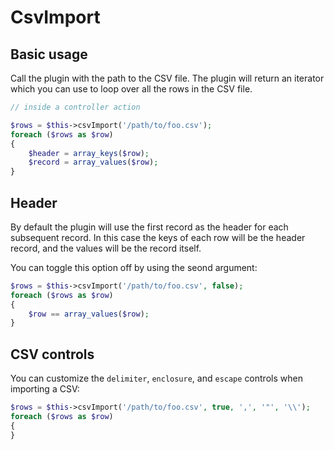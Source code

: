CsvImport
=========

## Basic usage

Call the plugin with the path to the CSV file. The plugin will return an iterator which you can use to loop over all the rows in the CSV file.

~~~php
// inside a controller action

$rows = $this->csvImport('/path/to/foo.csv');
foreach ($rows as $row)
{
	$header = array_keys($row);
	$record = array_values($row);
}
~~~

## Header

By default the plugin will use the first record as the header for each subsequent record. In this case the keys of each row will be the header record, and the values will be the record itself.

You can toggle this option off by using the seond argument:

~~~php
$rows = $this->csvImport('/path/to/foo.csv', false);
foreach ($rows as $row)
{
	$row == array_values($row);
}
~~~

## CSV controls

You can customize the `delimiter`, `enclosure`, and `escape` controls when importing a CSV:

~~~php
$rows = $this->csvImport('/path/to/foo.csv', true, ',', '"', '\\');
foreach ($rows as $row)
{
}
~~~
